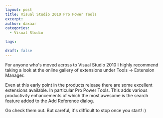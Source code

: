 ```yaml
---
layout: post
title: Visual Studio 2010 Pro Power Tools
excerpt: 
author: daxaar
categories:
  - Visual Studio

tags:

draft: false
---
```

For anyone who's moved across to Visual Studio 2010 I highly recommend taking a look at the online gallery of extensions under Tools -&gt; Extension Manager.

Even at this early point in the products release there are some excellent extensions available. In particular Pro Power Tools. This adds various productivity enhancements of which the most awesome is the search feature added to the Add Reference dialog.

Go check them out. But careful, it's difficult to stop once you start! :)
